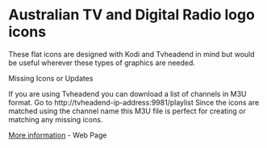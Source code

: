 # Australian TV and Digital Radio logo icons

These flat icons are designed with Kodi and Tvheadend in mind but would be useful wherever these types of graphics are needed.

Missing Icons or Updates

If you are using Tvheadend you can download a list of channels in M3U format. Go to http://tvheadend-ip-address:9981/playlist Since the icons are matched using the channel name this M3U file is perfect for creating or matching any missing icons.

[More information](https://pureservices.com.au/our-work/australian-tv-logos-icons-tvheadend-kodi/) - Web Page
